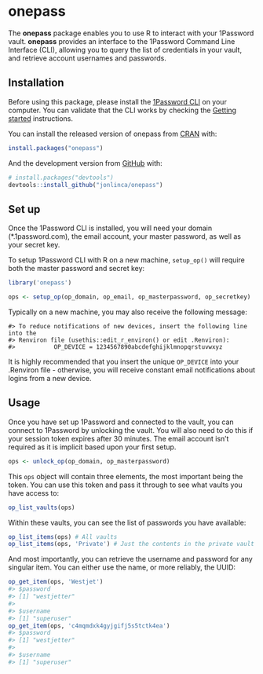 
<!-- README.md is generated from README.Rmd. Please edit that file -->

# onepass

<!-- badges: start -->
<!-- badges: end -->

The **onepass** package enables you to use R to interact with your
1Password vault. **onepass** provides an interface to the 1Password
Command Line Interface (CLI), allowing you to query the list of
credentials in your vault, and retrieve account usernames and passwords.

## Installation

Before using this package, please install the [1Password
CLI](https://1password.com/downloads/command-line/) on your computer.
You can validate that the CLI works by checking the [Getting
started](https://support.1password.com/command-line-getting-started/)
instructions.

You can install the released version of onepass from
[CRAN](https://CRAN.R-project.org) with:

``` r
install.packages("onepass")
```

And the development version from [GitHub](https://github.com/) with:

``` r
# install.packages("devtools")
devtools::install_github("jonlinca/onepass")
```

## Set up

Once the 1Password CLI is installed, you will need your domain
(\*.1password.com), the email account, your master password, as well as
your secret key.

To setup 1Password CLI with R on a new machine, `setup_op()` will
require both the master password and secret key:

``` r
library('onepass')

ops <- setup_op(op_domain, op_email, op_masterpassword, op_secretkey) 
```

Typically on a new machine, you may also receive the following message:

    #> To reduce notifications of new devices, insert the following line into the 
    #> Renviron file (usethis::edit_r_environ() or edit .Renviron):
    #>           OP_DEVICE = 1234567890abcdefghijklmnopqrstuvwxyz

It is highly recommended that you insert the unique `OP_DEVICE` into
your .Renviron file - otherwise, you will receive constant email
notifications about logins from a new device.

## Usage

Once you have set up 1Password and connected to the vault, you can
connect to 1Password by unlocking the vault. You will also need to do
this if your session token expires after 30 minutes. The email account
isn’t required as it is implicit based upon your first setup.

``` r
ops <- unlock_op(op_domain, op_masterpassword)
```

This `ops` object will contain three elements, the most important being
the token. You can use this token and pass it through to see what vaults
you have access to:

``` r
op_list_vaults(ops)
```

Within these vaults, you can see the list of passwords you have
available:

``` r
op_list_items(ops) # All vaults
op_list_items(ops, 'Private') # Just the contents in the private vault
```

And most importantly, you can retrieve the username and password for any
singular item. You can either use the name, or more reliably, the UUID:

``` r
op_get_item(ops, 'Westjet')
#> $password
#> [1] "westjetter"
#> 
#> $username
#> [1] "superuser"
op_get_item(ops, 'c4mqmdxk4gyjgifj5s5tctk4ea')
#> $password
#> [1] "westjetter"
#> 
#> $username
#> [1] "superuser"
```
